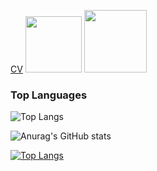 [CV](https://pikaguty.github.io/) 
<img src="https://user-images.githubusercontent.com/78063271/157510512-b50cd9c5-694b-4019-ac31-67c150a4214e.gif" width=90 heigth=90 />
<img src="https://user-images.githubusercontent.com/78063271/157512721-76c71f70-c71e-4d80-b055-19376e0d8dc1.gif" width=100 heigth=100/>

### Top Languages
 ![Top Langs](https://github-readme-stats.vercel.app/api/top-langs/?username=kritika-pattalam&layout=compact)

![Anurag's GitHub stats](https://github-readme-stats.vercel.app/api?username=PikaGuty&show_icons=true&theme=github_dark)


[![Top Langs](https://github-readme-stats.vercel.app/api/top-langs/?username=anuraghazra&theme=github_dark)](https://github.com/anuraghazra/github-readme-stats)
  

